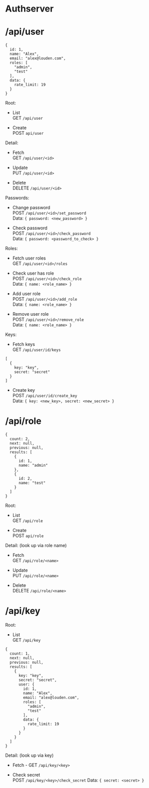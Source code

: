 Authserver
==========


# /api/user

```
{
  id: 1,
  name: "Alex",
  email: "alex@louden.com",
  roles: [
    "admin",
    "test"
  ],
  data: {
    rate_limit: 19
  }
}
```

Root:

- List  
  GET `/api/user`

- Create  
  POST `api/user`

Detail:

- Fetch  
  GET `/api/user/<id>`

- Update  
  PUT `/api/user/<id>`

- Delete  
  DELETE `/api/user/<id>`

Passwords:

- Change password  
  POST `/api/user/<id>/set_password`  
  Data: `{ password: <new_password> }`

- Check password  
  POST `/api/user/<id>/check_password`  
  Data: `{ password: <password_to_check> }`

Roles:

- Fetch user roles  
  GET `/api/user/<id>/roles`

- Check user has role  
  POST `/api/user/<id>/check_role`  
  Data: `{ name: <role_name> }`
  
- Add user role  
  POST `/api/user/<id>/add_role`  
  Data: `{ name: <role_name> }`

- Remove user role  
  POST `/api/user/<id>/remove_role`  
  Data: `{ name: <role_name> }`


Keys:

- Fetch keys  
  GET `/api/user/id/keys`

```
[
  {
    key: "key",
    secret: "secret"
  }
]
```

- Create key  
  POST `/api/user/id/create_key`  
  Data: `{ key: <new_key>, secret: <new_secret> }`


# /api/role

```
{
  count: 2,
  next: null,
  previous: null,
  results: [
    {
      id: 1,
      name: "admin"
    },
    {
      id: 2,
      name: "test"
    }
  ]
}
```

Root:

- List  
  GET `/api/role`

- Create  
  POST `api/role`

Detail: (look up via role name)

- Fetch  
  GET `/api/role/<name>`

- Update  
  PUT `/api/role/<name>`

- Delete  
  DELETE `/api/role/<name>`


# /api/key

Root:

- List  
  GET `/api/key`

```
{
  count: 1,
  next: null,
  previous: null,
  results: [
    {
      key: "key",
      secret: "secret",
      user: {
        id: 1,
        name: "Alex",
        email: "alex@louden.com",
        roles: [
          "admin",
          "test"
        ],
        data: {
          rate_limit: 19
        }
      }
    }
  ]
}
```

Detail: (look up via key)

- Fetch - GET `/api/key/<key>`

- Check secret  
  POST `/api/key/<key>/check_secret`
  Data: `{ secret: <secret> }`
